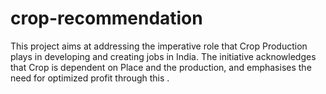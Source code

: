 # crop-recommendation
This project aims at addressing the imperative role that Crop Production plays in  developing and creating jobs in India. The initiative acknowledges that Crop is  dependent on Place and the production, and emphasises the need for optimized profit  through this .
